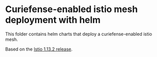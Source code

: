 # Curiefense-enabled istio mesh deployment with helm

This folder contains helm charts that deploy a curiefense-enabled istio mesh.

Based on the [Istio 1.13.2 release](https://github.com/istio/istio/releases/tag/1.13.2).

